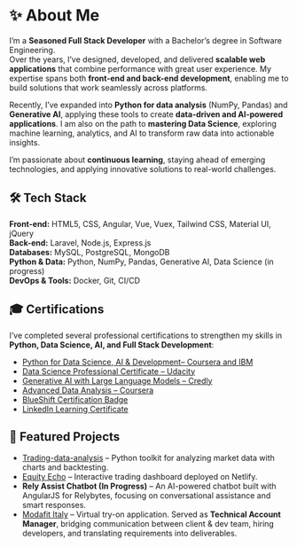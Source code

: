 # ✨ About Me

I’m a **Seasoned Full Stack Developer** with a Bachelor’s degree in Software Engineering.  
Over the years, I’ve designed, developed, and delivered **scalable web applications** that combine performance with great user experience. My expertise spans both **front-end and back-end development**, enabling me to build solutions that work seamlessly across platforms.

Recently, I’ve expanded into **Python for data analysis** (NumPy, Pandas) and **Generative AI**, applying these tools to create **data-driven and AI-powered applications**. I am also on the path to **mastering Data Science**, exploring machine learning, analytics, and AI to transform raw data into actionable insights.

I’m passionate about **continuous learning**, staying ahead of emerging technologies, and applying innovative solutions to real-world challenges.

## 🛠 Tech Stack

**Front-end:** HTML5, CSS, Angular, Vue, Vuex, Tailwind CSS, Material UI, jQuery  
**Back-end:** Laravel, Node.js, Express.js  
**Databases:** MySQL, PostgreSQL, MongoDB  
**Python & Data:** Python, NumPy, Pandas, Generative AI, Data Science (in progress)  
**DevOps & Tools:** Docker, Git, CI/CD

## 🎓 Certifications

I’ve completed several professional certifications to strengthen my skills in **Python, Data Science, AI, and Full Stack Development**:

- [Python for Data Science, AI & Development– Coursera and IBM](https://www.coursera.org/account/accomplishments/verify/IHYOKYTLTQ6T)
- [Data Science Professional Certificate – Udacity](https://www.udacity.com/certificate/e/dd544336-4824-11f0-aba9-4b9bff61c338)
- [Generative AI with Large Language Models – Credly](https://www.credly.com/badges/cf70b30a-7050-4ac4-8139-ee612008ceb4/linked_in_profile)
- [Advanced Data Analysis – Coursera](https://www.coursera.org/account/accomplishments/verify/IHYOKYTLTQ6T)
- [BlueShift Certification Badge](https://cdn.getblueshift.com/bee/images/ed5b8755-0989-4944-9ca5-287bb68e4a22/Certification%20Badge%2010_1.jpg?bsft_eid=ba391f4a-c88d-fe4f-79c3-9a166d1bafb8&bsft_clkid=c1dc6af9-272a-49d0-8299-cd7f7c24a618&bsft_uid=8f658359-7bcd-4cca-a13c-b9bbc3b1b3b4&bsft_mid=0b9813ba-78b1-40ef-82d8-bf8f316e148d&bsft_txnid=5a464ad2-8bc0-4441-8aa2-ae68b6dffc7f&bsft_aaid=8d7e276e-4a10-41b2-8868-423fe96dd6b2&bsft_mime_type=html&bsft_ek=2025-08-04T20%3A59%3A39Z&bsft_lx=3&bsft_tv=12)
- [LinkedIn Learning Certificate](https://www.linkedin.com/learning/certificates/b096763e22b3af4e58737bab82ad961726d911679b2df73c73bad7896405c294)
## 🚀 Featured Projects

- [Trading-data-analysis](https://github.com/Mightyshambel/Trading-data-analysis) – Python toolkit for analyzing market data with charts and backtesting.
- [Equity Echo](https://equity-echo.netlify.app/) – Interactive trading dashboard deployed on Netlify.
- **Rely Assist Chatbot (In Progress)** – An AI-powered chatbot built with AngularJS for Relybytes, focusing on conversational assistance and smart responses.
- [Modafit Italy](https://modafit-italia.com/en) – Virtual try-on application. Served as **Technical Account Manager**, bridging communication between client & dev team, hiring developers, and translating requirements into deliverables.



